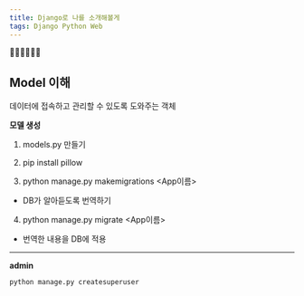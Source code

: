 ```yaml
---
title: Django로 나를 소개해볼게
tags: Django Python Web
---
```


:ghost::ghost::ghost::star2::star2::star2:

Model 이해
---
데이터에 접속하고 관리할 수 있도록 도와주는 객체 

**모델 생성**

1. models.py 만들기

2. pip install pillow

3. python manage.py makemigrations <App이름>
  - DB가 알아듣도록 번역하기
4. python manage.py migrate <App이름>
  - 번역한 내용을 DB에 적용

-------------
**admin**
```python
python manage.py createsuperuser
```
